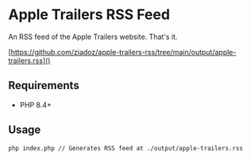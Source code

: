 # Apple Trailers RSS Feed

An RSS feed of the Apple Trailers website. That's it.

[https://github.com/ziadoz/apple-trailers-rss/tree/main/output/apple-trailers.rss]()

## Requirements

- PHP 8.4+

## Usage

```
php index.php // Generates RSS feed at ./output/apple-trailers.rss
```
